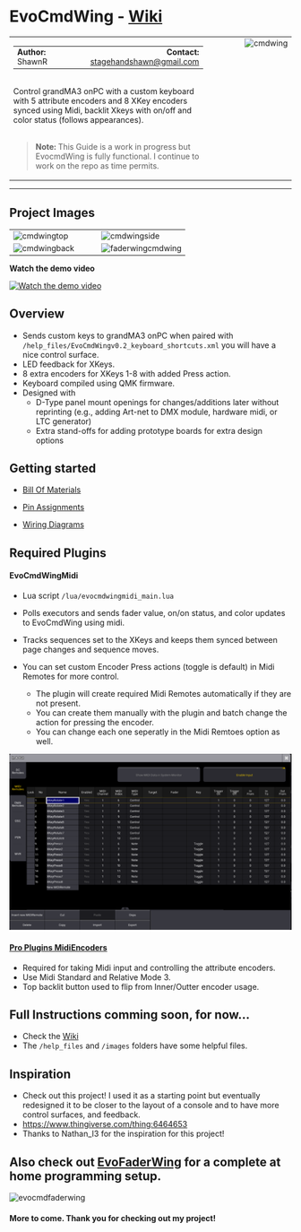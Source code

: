 # EvoCmdWing - [Wiki](https://github.com/stagehandshawn/EvoCmdWing/wiki)

<table width="100%">
  <tr>
    <td width="70%">
      <table width="100%">
        <tr>
          <td align="left">
            <strong>Author:</strong> ShawnR
          </td>
          <td align="right">
            <strong>Contact:</strong> <a href="mailto:stagehandshawn@gmail.com">stagehandshawn@gmail.com</a>
          </td>
        </tr>
      </table>
      <br>
      Control grandMA3 onPC with a custom keyboard with 5 attribute encoders and 8 XKey encoders synced using Midi, backlit Xkeys with on/off and color status (follows appearances).
      <br><br><blockquote>
        <strong>Note:</strong> This Guide is a work in progress but EvocmdWing is fully functional. I continue to work on the repo as time permits.
      </blockquote>
    </td>
    <td width="30%" align="right" valign="top">
      <img src="https://raw.githubusercontent.com/stagehandshawn/EvoCmdWing/main/images/v02built/evocmdwing_top1.png" alt="cmdwing" width="350">
    </td>
  </tr>
</table>

---
## Project Images

<table>
  <tr>
    <td width="50%">
      <img src="https://raw.githubusercontent.com/stagehandshawn/EvoCmdWing/main/images/v02built/evocmdwing_top2_right.png" alt="cmdwingtop" width="100%">
    </td>
    <td width="50%">
      <img src="https://raw.githubusercontent.com/stagehandshawn/EvoCmdWing/main/images/v02built/evocmdwing_side2.png" alt="cmdwingside" width="100%">
    </td>
  </tr>
  <tr>
    <td width="50%">
      <img src="https://raw.githubusercontent.com/stagehandshawn/EvoCmdWing/main/images/v02built/evocmdwing_back1.png" alt="cmdwingback" width="100%">
    </td>
    <td width="50%">
      <img src="https://raw.githubusercontent.com/stagehandshawn/EvoCmdWing/main/images/cmdwing.jpg" alt="faderwingcmdwing" width="100%">
    </td>
  </tr>
</table>

**Watch the demo video**

[![Watch the demo video](https://img.youtube.com/vi/7ICJlkqCzxY/0.jpg)](https://www.youtube.com/watch?v=7ICJlkqCzxY)


## Overview
 - Sends custom keys to grandMA3 onPC when paired with `/help_files/EvoCmdWingv0.2_keyboard_shortcuts.xml` you will have a nice control surface.
 - LED feedback for XKeys.  
 - 8 extra encoders for XKeys 1-8 with added Press action. 
 - Keyboard compiled using QMK firmware.  
 - Designed with
   - D-Type panel mount openings for changes/additions later without reprinting (e.g., adding Art-net to DMX module, hardware midi, or LTC generator)
   - Extra stand-offs for adding prototype boards for extra design options

## Getting started
- [Bill Of Materials](https://github.com/stagehandshawn/EvoCmdWing/wiki/Bill-of-Materials)

- [Pin Assignments](https://github.com/stagehandshawn/EvoCmdWing/wiki/Pin-Assignments)

- [Wiring Diagrams](https://github.com/stagehandshawn/EvoCmdWing/wiki/Wiring-Diagrams)


## Required Plugins
#### EvoCmdWingMidi

- Lua script `/lua/evocmdwingmidi_main.lua`
- Polls executors and sends fader value, on/on status, and color updates to EvoCmdWing using midi.  
- Tracks sequences set to the XKeys and keeps them synced between page changes and sequence moves.  
- You can set custom Encoder Press actions (toggle is default) in Midi Remotes for more control.  

  - The plugin will create required Midi Remotes automatically if they are not present.  
  - You can create them manually with the plugin and batch change the action for pressing the encoder.  
  - You can change each one seperatly in the Midi Remtoes option as well.  

![midiRemotes](https://raw.githubusercontent.com/stagehandshawn/EvoCmdWing/main/help_files/XKey_MidiRemote_setup.png)


#### [Pro Plugins MidiEncoders](https://www.ma3-pro-plugins.com/midi-encoders)
 - Required for taking Midi input and controlling the attribute encoders.  
 - Use Midi Standard and Relative Mode 3.  
 - Top backlit button used to flip from Inner/Outter encoder usage.  


## Full Instructions comming soon, for now...
 - Check the [Wiki](https://github.com/stagehandshawn/EvoCmdWing/wiki)  
 - The `/help_files` and `/images` folders have some helpful files.  

## Inspiration
 - Check out this project! I used it as a starting point but eventually redesigned it to be closer to the layout of a console and to have more control surfaces, and feedback.
 - https://www.thingiverse.com/thing:6464653
 - Thanks to Nathan_I3 for the inspiration for this project!

## Also check out [EvoFaderWing](https://github.com/stagehandshawn/EvoFaderWing) for a complete at home programming setup.
![evocmdfaderwing](https://raw.githubusercontent.com/stagehandshawn/EvoCmdWing/main/images/v02built/faderwing_cmdwing.png)
#### More to come. Thank you for checking out my project!
